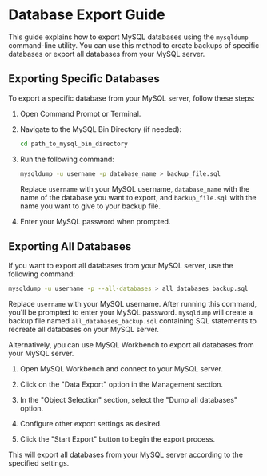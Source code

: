 
# Database Export Guide

This guide explains how to export MySQL databases using the `mysqldump` command-line utility. You can use this method to create backups of specific databases or export all databases from your MySQL server.

## Exporting Specific Databases

To export a specific database from your MySQL server, follow these steps:

1. Open Command Prompt or Terminal.

2. Navigate to the MySQL Bin Directory (if needed):
   ```sh
   cd path_to_mysql_bin_directory
   ```

3. Run the following command:
   ```sh
   mysqldump -u username -p database_name > backup_file.sql
   ```
   Replace `username` with your MySQL username, `database_name` with the name of the database you want to export, and `backup_file.sql` with the name you want to give to your backup file.

4. Enter your MySQL password when prompted.

## Exporting All Databases

If you want to export all databases from your MySQL server, use the following command:

```sh
mysqldump -u username -p --all-databases > all_databases_backup.sql
```

Replace `username` with your MySQL username. After running this command, you'll be prompted to enter your MySQL password. `mysqldump` will create a backup file named `all_databases_backup.sql` containing SQL statements to recreate all databases on your MySQL server.

Alternatively, you can use MySQL Workbench to export all databases from your MySQL server.

1. Open MySQL Workbench and connect to your MySQL server.

2. Click on the "Data Export" option in the Management section.

3. In the "Object Selection" section, select the "Dump all databases" option.

4. Configure other export settings as desired.

5. Click the "Start Export" button to begin the export process.

This will export all databases from your MySQL server according to the specified settings.
```